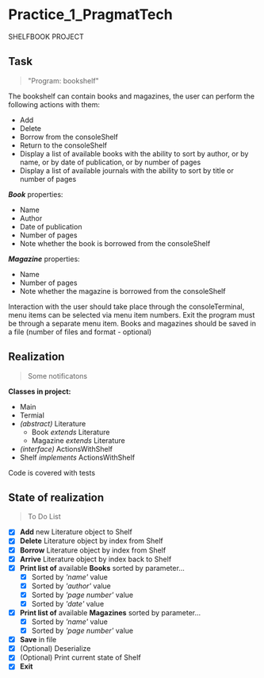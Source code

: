 # Practice_1_PragmatTech
SHELFBOOK PROJECT


## Task
> "Program: bookshelf"

The bookshelf can contain books and magazines, the user can perform the following actions with them:
* Add
* Delete
* Borrow from the consoleShelf
* Return to the consoleShelf
* Display a list of available books with the ability to sort by author, or by name, or by date of publication, or by number of pages
* Display a list of available journals with the ability to sort by title or number of pages

***Book*** properties:
* Name
* Author
* Date of publication
* Number of pages
* Note whether the book is borrowed from the consoleShelf

***Magazine*** properties:
* Name
* Number of pages
* Note whether the magazine is borrowed from the consoleShelf

Interaction with the user should take place through the consoleTerminal, menu items can be selected via menu item numbers.
Exit the program must be through a separate menu item.
Books and magazines should be saved in a file (number of files and format - optional)

## Realization
> Some notificatons

**Classes in project:**
* Main
* Termial
* _(abstract)_ Literature 
  * Book _extends_ Literature
  * Magazine _extends_ Literature
* _(interface)_ ActionsWithShelf 
* Shelf _implements_ ActionsWithShelf



Code is covered with tests

## State of realization
> To Do List

 - [x] **Add** new Literature object to Shelf
 - [x] **Delete**  Literature object by index from Shelf
 - [x] **Borrow**  Literature object by index from Shelf
 - [x] **Arrive**  Literature object by index back to Shelf
 - [x] **Print list of**  available **Books** sorted by parameter...
    - [x] Sorted by _'name'_ value
    - [x] Sorted by _'author'_ value
    - [x] Sorted by _'page number'_ value
    - [x] Sorted by _'date'_ value
 - [x] **Print list of** available **Magazines** sorted by parameter...
    - [x] Sorted by _'name'_ value
    - [x] Sorted by _'page number'_ value
 - [x] **Save** in file
 - [x] \(Optional) Deserialize
 - [x] \(Optional) Print current state of Shelf
 - [x] **Exit**
